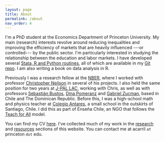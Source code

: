 ```yaml
---
layout: page
title: About
permalink: /about
nav_order: 4
---
```


I'm a PhD student at the Economics Department of Princeton University.
My main (research) interests revolve around reducing inequalities and improving the efficiency of markets that are heavily influenced ---or controlled--- by the public sector.
I'm particularly interested in studying the relationship between the education and labor markets.
I have developed several [Stata, R and Python routines](/resources), all of which are available in my [Git repo](http://www.github.com/acarril).
I am also writing a book on data analysis in R.

Previously I was a research fellow at the [NBER](http://www.nber.org/), where I worked with professor [Christopher Neilson](https://econphilomath.github.io) in several of his projects.
I also held the same position for two years at [J-PAL LAC](https://www.povertyactionlab.org/lac), working with Chris, as well as with professors [Sebastián Bustos](https://www.hks.harvard.edu/about/faculty-staff-directory/sebastian-bustos), [Dina Pomeranz](https://www.econ.uzh.ch/en/people/faculty/pomeranz.html) and [Gabriel Zucman](http://gabriel-zucman.eu/), based in Chile and The Dominican Republic.
Before this, I was a high-school math and physics teacher at [Colegio Antares](http://www.colegioantares.cl/), a small school in the outskirts of Santiago, Chile. I did this as part of Enseña Chile, an NGO that follows the [Teach for All](http://teachforall.org/) model.

You can find my CV [here](/cv).
I've collected much of my work in the [research](/research) and [resources](/resources) sections of this website.
You can contact me at acarril `at` princeton `dot` edu.
